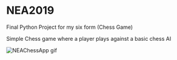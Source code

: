 # NEA2019
Final Python Project for my six form (Chess Game)

Simple Chess game where a player plays against a basic chess AI

![NEAChessApp gif](https://user-images.githubusercontent.com/107858231/215296941-c9d6979e-6bed-48ce-a4d5-f5c570f6d0f1.gif)
